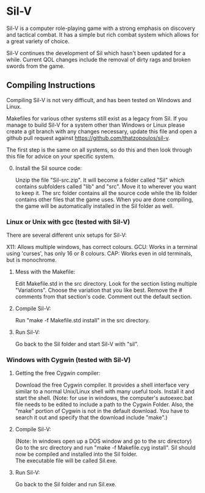 # Sil-V
Sil-V is a computer role-playing game with a strong emphasis on discovery and
tactical combat. It has a simple but rich combat system which allows for a
great variety of choice.

Sil-V continues the development of Sil which hasn't been updated for a while.
Current QOL changes include the removal of dirty rags and broken swords from the game.

## Compiling Instructions

Compiling Sil-V is not very difficult, and has been tested on Windows and Linux.

Makefiles for various other systems still exist as a legacy from Sil. If you manage
to build Sil-V for a system other than Windows or Linux please create a git branch
with any changes necessary, update this file and open a github pull request against
https://github.com/thatzopoulos/sil-v.

The first step is the same on all systems, so do this and then look through
this file for advice on your specific system. 

0. Install the Sil source code:

   Unzip the file "Sil-src.zip". It will become a folder called "Sil"
   which contains subfolders called "lib" and "src". Move it to wherever
   you want to keep it. The src folder contains all the source code
   while the lib folder contains other files that the game uses.
   When you are done compiling, the game will be automatically installed
   in the Sil folder as well.


### Linux or Unix with gcc  (tested with Sil-V)

   There are several different unix setups for Sil-V:

   X11: Allows multiple windows, has correct colours.
   GCU: Works in a terminal using 'curses', has only 16 or 8 colours.
   CAP: Works even in old terminals, but is monochrome.

1. Mess with the Makefile:

   Edit Makefile.std in the src directory.
   Look for the section listing multiple "Variations".
   Choose the variation that you like best.
   Remove the # comments from that section's code.
   Comment out the default section.

2. Compile Sil-V:

   Run "make -f Makefile.std install" in the src directory.

3. Run Sil-V:

   Go back to the Sil folder and start Sil-V with "sil".

### Windows with Cygwin   (tested with Sil-V)

1. Getting the free Cygwin compiler: 

   Download the free Cygwin compiler. It provides a shell interface very
   similar to a normal Unix/Linux shell with many useful tools. Install it
   and start the shell. (Note: for use in windows, the computer's
   autoexec.bat file needs to be edited to include a path to the Cygwin 
   Folder.  Also, the "make" portion of Cygwin is not in the default 
   download.  You have to search it out and specify that the download
   include "make".)

2. Compile Sil-V: 

   (Note: In windows open up a DOS window and go to the src directory) 
   Go to the src directory and run "make -f Makefile.cyg install". 
   Sil should now be compiled and installed into the Sil folder.  
   The executable file will be called Sil.exe. 

3. Run Sil-V: 

   Go back to the Sil folder and run Sil.exe. 

